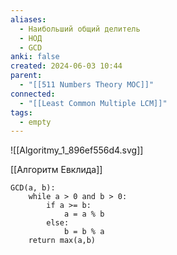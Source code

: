```yaml
---
aliases:
  - Наибольший общий делитель
  - НОД
  - GCD
anki: false
created: 2024-06-03 10:44
parent:
  - "[[511 Numbers Theory MOC]]"
connected:
  - "[[Least Common Multiple LCM]]"
tags:
  - empty
---
```


![[Algoritmy_1_896ef556d4.svg]]

[[Алгоритм Евклида]]

```
GCD(a, b):
    while a > 0 and b > 0:
        if a >= b:
            a = a % b
        else:
            b = b % a
    return max(a,b)
```